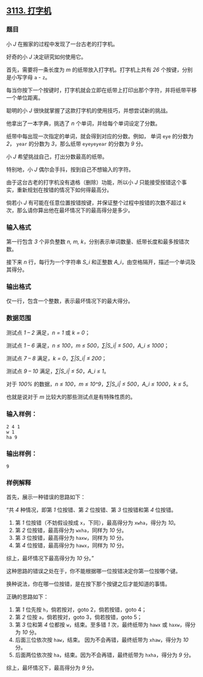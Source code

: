 ## [3113. 打字机](https://www.acwing.com/problem/content/3116/)

### 题目

小 *J* 在搬家的过程中发现了一台古老的打字机。

好奇的小 *J* 决定研究如何使用它。

首先，需要将一条长度为 *m* 的纸带放入打字机。打字机上共有 *26* 个按键，分别是小写字母 `a` - `z`。

每当你按下一个按键时，打字机就会立即在纸带上打印出那个字符，并将纸带平移一个单位距离。

聪明的小 *J* 很快就掌握了这款打字机的使用技巧，并想尝试新的挑战。

他拿出了一本字典，挑选了 *n* 个单词，并给每个单词设定了分数。

纸带中每出现一次指定的单词，就会得到对应的分数。例如， 单词 `eye` 的分数为 *2*， `year` 的分数为 *3*，那么纸带 `eyeyeyear` 的分数为 *9* 分。

小 *J* 希望挑战自己，打出分数最高的纸带。

特别地，小 *J* 偶尔会手抖，按到自己不想输入的字符。

由于这台古老的打字机没有退格（删除）功能，所以小 *J* 只能接受按错这个事实，重新规划在按错的情况下如何得最高分。

倘若小 *J* 有可能在任意位置按错按键，并保证整个过程中按错的次数不超过 *k* 次，那么请你算出他在最坏情况下的最高得分是多少。

### 输入格式

第一行包含 *3* 个非负整数 *n, m, k*，分别表示单词数量、纸带长度和最多按错次数。

接下来 *n* 行，每行为一个字符串 *S_i* 和正整数 *A_i*，由空格隔开，描述一个单词及其得分。

### 输出格式

仅一行，包含一个整数，表示最坏情况下的最大得分。

### 数据范围

测试点 *1 – 2* 满足，*n = 1* 或 *k = 0*；

测试点 *1 – 6* 满足，*n ≤ 100*，*m ≤ 500*，*∑|S_i| ≤ 500*，*A_i ≤ 1000*；

测试点 *7 – 8* 满足，*k = 0*，*∑|S_i| ≤ 200*；

测试点 *9 – 10* 满足，*∑|S_i| ≤ 50*，*A_i ≤ 1*。

对于 *100%* 的数据，*n ≤ 100*，*m ≤ 10^9*，*∑|S_i| ≤ 500*，*A_i ≤ 1000*，*k ≤ 5*。

也就是说对于 *m* 比较大的那些测试点是有特殊性质的。

### 输入样例：

```
2 4 1
w 1
ha 9
```

### 输出样例：

```
9
```

### 样例解释

首先，展示一种错误的思路如下：

“共 *4* 种情况，即第 *1* 位按错、第 *2* 位按错、第 *3* 位按错和第 *4* 位按错。

1. 第 *1* 位按错（不妨假设按成 `x`，下同），最高得分为 `xwha`，得分为 *10*。
2. 第 *2* 位按错，最高得分为 `wxha`，同样为 *10* 分。
3. 第 *3* 位按错，最高得分为 `haxw`，同样为 *10* 分。
4. 第 *4* 位按错，最高得分为 `hawx`，同样为 *10* 分。

综上，最坏情况下最高得分为 *10* 分。”

这种思路的错误之处在于，你不能根据哪一位按错决定你第一位按哪个键。

换种说法，你在哪一位按错，是在按下那个按键之后才能知道的事情。

正确的思路如下：

1. 第 *1* 位先按 `h`，倘若按对，goto 2，倘若按错，goto 4；
2. 第 *2* 位按 `a`，倘若按对，goto 3，倘若按错，goto 5；
3. 第 *3* 位和第 *4* 位都按 `w`，结束。至多错 *1* 次，最终纸带为 `hawx` 或 `haxw`，得分为 *10* 分。
4. 后面三位依次按 `haw`，结束。 因为不会再错，最终纸带为 `xhaw`，得分为 *10* 分。
5. 后面两位依次按 `ha`，结束。因为不会再错，最终纸带为 `hxha`，得分为 *9* 分。

综上，最坏情况下，最高得分为 *9* 分。
